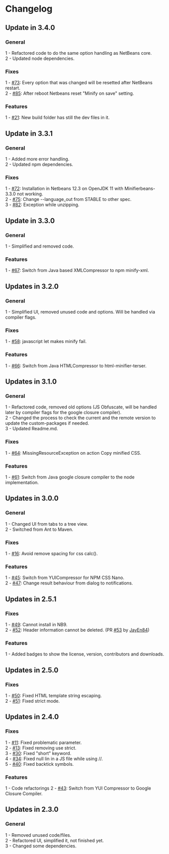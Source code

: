 # Changelog

## Update in 3.4.0

### General
1 - Refactored code to do the same option handling as NetBeans core.  
2 - Updated node dependencies.  

### Fixes
1 - [#73](https://github.com/Chris2011/minifierbeans/issues/73): Every option that was changed will be resetted after NetBeans restart.  
2 - [#85](https://github.com/Chris2011/minifierbeans/issues/85): After reboot Netbeans reset "Minify on save" setting.  

### Features
1 - [#21](https://github.com/Chris2011/minifierbeans/issues/21): New build folder has still the dev files in it.  


## Update in 3.3.1

### General
1 - Added more error handling.  
2 - Updated npm dependencies.  

### Fixes
1 - [#72](https://github.com/Chris2011/minifierbeans/issues/72): Installation in Netbeans 12.3 on OpenJDK 11 with Minifierbeans-3.3.0 not working.  
2 - [#75](https://github.com/Chris2011/minifierbeans/issues/75): Change --language_out from STABLE to other spec.  
3 - [#82](https://github.com/Chris2011/minifierbeans/issues/82): Exception while unzipping.  


## Update in 3.3.0

### General
1 - Simplified and removed code.  

### Features
1 - [#67](https://github.com/Chris2011/minifierbeans/issues/67): Switch from Java based XMLCompressor to npm minify-xml.  


## Updates in 3.2.0

### General
1 - Simplified UI, removed unused code and options. Will be handled via compiler flags.  

### Fixes
1 - [#58](https://github.com/Chris2011/minifierbeans/issues/58): javascript let makes minify fail.  

### Features
1 - [#66](https://github.com/Chris2011/minifierbeans/issues/66): Switch from Java HTMLCompressor to html-minifier-terser.  


## Updates in 3.1.0

### General
1 - Refactored code, removed old options (JS Obfuscate, will be handled later by compiler flags for the google closure compiler).  
2 - Changed the process to check the current and the remote version to update the custom-packages if needed.  
3 - Updated Readme.md.  

### Fixes
1 - [#64](https://github.com/Chris2011/minifierbeans/issues/64): MissingResourceException on action Copy minified CSS.  

### Features
1 - [#61](https://github.com/Chris2011/minifierbeans/issues/61): Switch from Java google closure compiler to the node implementation.  


## Updates in 3.0.0

### General
1 - Changed UI from tabs to a tree view.  
2 - Switched from Ant to Maven.  

### Fixes
1 - [#16](https://github.com/Chris2011/minifierbeans/issues/16): Avoid remove spacing for css calc().  

### Features
1 - [#45](https://github.com/Chris2011/minifierbeans/issues/45): Switch from YUICompressor for NPM CSS Nano.  
2 - [#47](https://github.com/Chris2011/minifierbeans/issues/47): Change result behaviour from dialog to notifications.  


## Updates in 2.5.1

### Fixes
1 - [#49](https://github.com/Chris2011/minifierbeans/issues/49): Cannot install in NB9.  
2 - [#52](https://github.com/Chris2011/minifierbeans/issues/52): Header information cannot be deleted. (PR [#53](https://github.com/Chris2011/minifierbeans/pull/53) by [JayEn84](https://github.com/JayEn84))  

### Features
1 - Added badges to show the license, version, contributors and downloads.  


## Updates in 2.5.0

### Fixes
1 - [#50](https://github.com/Chris2011/minifierbeans/issues/50): Fixed HTML template string escaping.  
2 - [#51](https://github.com/Chris2011/minifierbeans/issues/51): Fixed strict mode.  


## Updates in 2.4.0

### Fixes
1 - [#11](https://github.com/Chris2011/minifierbeans/issues/11): Fixed problematic parameter.  
2 - [#13](https://github.com/Chris2011/minifierbeans/issues/13): Fixed removing use strict.  
3 - [#30](https://github.com/Chris2011/minifierbeans/issues/30): Fixed "short" keyword.  
4 - [#34](https://github.com/Chris2011/minifierbeans/issues/34): Fixed null lin in a JS file while using //.  
5 - [#40](https://github.com/Chris2011/minifierbeans/issues/40): Fixed backtick symbols.  

### Features
1 - Code refactorings
2 - [#43](https://github.com/Chris2011/minifierbeans/issues/43): Switch from YUI Compressor to Google Closure Compiler.  


## Updates in 2.3.0

### General
1 - Removed unused code/files.  
2 - Refactored UI, simplified it, not finished yet.  
3 - Changed some dependencies.

